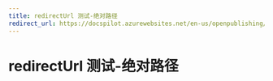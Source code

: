 ```yaml
---
title: redirectUrl 测试-绝对路径
redirect_url: https://docspilot.azurewebsites.net/en-us/openpublishing/test/conceptual/large
---
```



# redirectUrl 测试-绝对路径
 


<!--HONumber=May16_HO4-->


